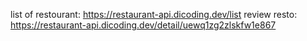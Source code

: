 list of restourant: https://restaurant-api.dicoding.dev/list
review resto: https://restaurant-api.dicoding.dev/detail/uewq1zg2zlskfw1e867